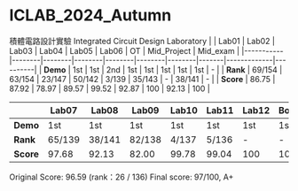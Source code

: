 # ICLAB_2024_Autumn
積體電路設計實驗
Integrated Circuit Design Laboratory
|           | Lab01  | Lab02  | Lab03  | Lab04  | Lab05  | Lab06  | OT    | Mid_Project | Mid_exam |
|-----------|--------|--------|--------|--------|--------|--------|-------|-------------|----------|
| **Demo**  | 1st    | 1st    | 2nd    | 1st    | 1st    | 1st    | 1st   | 1st         | -        |
| **Rank**  | 69/154 | 63/154 | 23/147 | 50/142 | 3/139  | 35/143 | -     | 38/141      | -        |
| **Score** | 86.75  | 87.92  | 78.97  | 89.57  | 99.52  | 92.87  | 100   | 92.13       | 100      |

|           | Lab07  | Lab08  | Lab09  | Lab10  | Lab11  | Lab12  | Bonus  | Final_Project | Final_exam |
|-----------|--------|--------|--------|--------|--------|--------|--------|---------------|------------|
| **Demo**  | 1st    | 1st    | 1st    | 1st    | 1st    | 1st    | 1st    | 1st           | -          |
| **Rank**  | 65/139 | 38/141 | 82/138 | 4/137  | 5/136  | -      | -      | 50/134        | -          |
| **Score** | 97.68  | 92.13  | 82.00  | 99.78  | 99.04  | 100    | 100    | 89.03         | 89.5       |
Original Score: 96.59 (rank：26 / 136)
Final score: 97/100, A+
